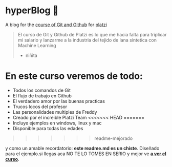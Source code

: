 # hyperBlog 💚 
A blog for the [course of Git and Github](http://platzi.com/cursos/git-github/  "course of Git and Github") for [platzi](http://platzi.com/ "platzi")
> El curso de Git y Github de Platzi es lo que me hacia falta para triplicar mi salario y lanzarme a la industria del tejido de lana sintetica con Machine Learning
> - niñita

# En este curso veremos de todo:
* Todos los comandos de Git
* El flujo de trabajo en Github 
* El verdadero amor por las buenas practicas 
* Trucos locos del profesor 
* Las personalidades multiples de Freddy
* Creado por el increible Platzi Team
<<<<<<< HEAD
=======
* Incluye ejemplos en windows, linux y mac
* Disponible para todas las edades
>>>>>>> readme-mejorado

y como un amable recordatorio: **este readme.md es un chiste**. Diseñado para el ejemplo.si llegas aca NO TE LO TOMES EN SERIO y mejor ve [**a ver el curso**](http://platzi.com/cursos/git-github/ "a ver el curso").